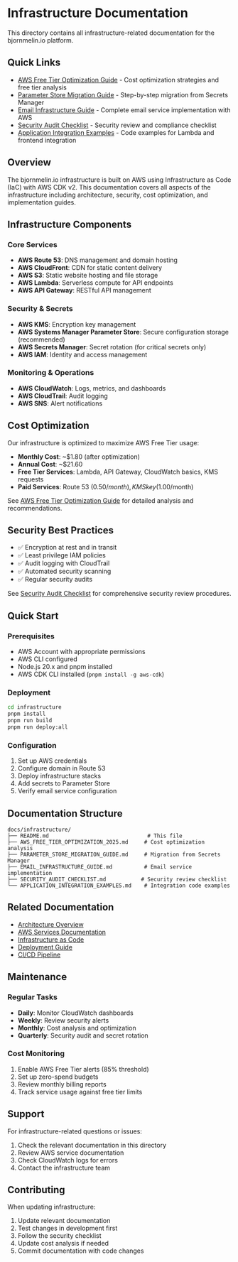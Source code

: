 # Infrastructure Documentation

This directory contains all infrastructure-related documentation for the bjornmelin.io platform.

## Quick Links

- [AWS Free Tier Optimization Guide](./AWS_FREE_TIER_OPTIMIZATION_2025.md) - Cost optimization strategies and free tier analysis
- [Parameter Store Migration Guide](./PARAMETER_STORE_MIGRATION_GUIDE.md) - Step-by-step migration from Secrets Manager
- [Email Infrastructure Guide](./EMAIL_INFRASTRUCTURE_GUIDE.md) - Complete email service implementation with AWS
- [Security Audit Checklist](./SECURITY_AUDIT_CHECKLIST.md) - Security review and compliance checklist
- [Application Integration Examples](./APPLICATION_INTEGRATION_EXAMPLES.md) - Code examples for Lambda and frontend integration

## Overview

The bjornmelin.io infrastructure is built on AWS using Infrastructure as Code (IaC) with AWS CDK v2. This documentation covers all aspects of the infrastructure including architecture, security, cost optimization, and implementation guides.

## Infrastructure Components

### Core Services
- **AWS Route 53**: DNS management and domain hosting
- **AWS CloudFront**: CDN for static content delivery
- **AWS S3**: Static website hosting and file storage
- **AWS Lambda**: Serverless compute for API endpoints
- **AWS API Gateway**: RESTful API management

### Security & Secrets
- **AWS KMS**: Encryption key management
- **AWS Systems Manager Parameter Store**: Secure configuration storage (recommended)
- **AWS Secrets Manager**: Secret rotation (for critical secrets only)
- **AWS IAM**: Identity and access management

### Monitoring & Operations
- **AWS CloudWatch**: Logs, metrics, and dashboards
- **AWS CloudTrail**: Audit logging
- **AWS SNS**: Alert notifications

## Cost Optimization

Our infrastructure is optimized to maximize AWS Free Tier usage:

- **Monthly Cost**: ~$1.80 (after optimization)
- **Annual Cost**: ~$21.60
- **Free Tier Services**: Lambda, API Gateway, CloudWatch basics, KMS requests
- **Paid Services**: Route 53 ($0.50/month), KMS key ($1.00/month)

See [AWS Free Tier Optimization Guide](./AWS_FREE_TIER_OPTIMIZATION_2025.md) for detailed analysis and recommendations.

## Security Best Practices

- ✅ Encryption at rest and in transit
- ✅ Least privilege IAM policies
- ✅ Audit logging with CloudTrail
- ✅ Automated security scanning
- ✅ Regular security audits

See [Security Audit Checklist](./SECURITY_AUDIT_CHECKLIST.md) for comprehensive security review procedures.

## Quick Start

### Prerequisites
- AWS Account with appropriate permissions
- AWS CLI configured
- Node.js 20.x and pnpm installed
- AWS CDK CLI installed (`pnpm install -g aws-cdk`)

### Deployment
```bash
cd infrastructure
pnpm install
pnpm run build
pnpm run deploy:all
```

### Configuration
1. Set up AWS credentials
2. Configure domain in Route 53
3. Deploy infrastructure stacks
4. Add secrets to Parameter Store
5. Verify email service configuration

## Documentation Structure

```
docs/infrastructure/
├── README.md                               # This file
├── AWS_FREE_TIER_OPTIMIZATION_2025.md     # Cost optimization analysis
├── PARAMETER_STORE_MIGRATION_GUIDE.md     # Migration from Secrets Manager
├── EMAIL_INFRASTRUCTURE_GUIDE.md          # Email service implementation
├── SECURITY_AUDIT_CHECKLIST.md           # Security review checklist
└── APPLICATION_INTEGRATION_EXAMPLES.md    # Integration code examples
```

## Related Documentation

- [Architecture Overview](../architecture/README.md)
- [AWS Services Documentation](../architecture/aws-services.md)
- [Infrastructure as Code](../architecture/infrastructure.md)
- [Deployment Guide](../deployment/README.md)
- [CI/CD Pipeline](../deployment/ci-cd.md)

## Maintenance

### Regular Tasks
- **Daily**: Monitor CloudWatch dashboards
- **Weekly**: Review security alerts
- **Monthly**: Cost analysis and optimization
- **Quarterly**: Security audit and secret rotation

### Cost Monitoring
1. Enable AWS Free Tier alerts (85% threshold)
2. Set up zero-spend budgets
3. Review monthly billing reports
4. Track service usage against free tier limits

## Support

For infrastructure-related questions or issues:
1. Check the relevant documentation in this directory
2. Review AWS service documentation
3. Check CloudWatch logs for errors
4. Contact the infrastructure team

## Contributing

When updating infrastructure:
1. Update relevant documentation
2. Test changes in development first
3. Follow the security checklist
4. Update cost analysis if needed
5. Commit documentation with code changes